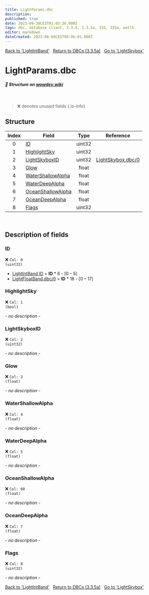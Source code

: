 ```yaml
---
title: LightParams.dbc
description:
published: true
date: 2023-09-30CEST01:03:36.000Z
tags: dbc, database client, 3.3.5, 3.3.5a, 335, 335a, wotlk
editor: markdown
dateCreated: 2023-08-09CEST00:06:01.000Z
---
```

<a href="https://trinitycore.info/files/DBC/335/lightintband" class="mt-5 v-btn v-btn--depressed v-btn--flat v-btn--outlined theme--light v-size--default darkblue--text text--lighten-3"><span class="v-btn__content"><i aria-hidden="true" class="v-icon notranslate v-icon--left mdi mdi-arrow-left theme--light"></i><span>Back to 'LightIntBand'</span></span></a>&nbsp;&nbsp;&nbsp;<a href="https://trinitycore.info/files/DBC/335/DBC" class="mt-5 v-btn v-btn--depressed v-btn--flat v-btn--outlined theme--light v-size--default darkblue--text text--lighten-3"><span class="v-btn__content"><i aria-hidden="true" class="v-icon notranslate v-icon--left mdi mdi-home-outline theme--light"></i><span>Return to DBCs (3.3.5a)</span></span></a>&nbsp;&nbsp;&nbsp;<a href="https://trinitycore.info/files/DBC/335/lightskybox" class="mt-5 v-btn v-btn--depressed v-btn--flat v-btn--outlined theme--light v-size--default darkblue--text text--lighten-3"><span class="v-btn__content"><span>Go to 'LightSkybox'</span><i aria-hidden="true" class="v-icon notranslate v-icon--right mdi mdi-arrow-right theme--light"></i></span></a>

# LightParams.dbc
##### :pencil: Structure on [wowdev.wiki](https://wowdev.wiki/DB/LightParams)
&nbsp;

> :x: denotes unused fields
{.is-info}


## Structure

| Index | Field | Type | Reference |
| :---: | --- | :---: | --- |
| 0 | [ID](#id-alt) | uint32 |  |
| 1 | [HighlightSky](#highlightsky) | uint32 |  |
| 2 | [LightSkyboxID](#lightskyboxid) | uint32 | [LightSkybox.dbc/0](/files/DBC/335/lightskybox#id-alt) |
| 3 | [Glow](#glow) | float |  |
| 4 | [WaterShallowAlpha](#watershallowalpha) | float |  |
| 5 | [WaterDeepAlpha](#waterdeepalpha) | float |  |
| 6 | [OceanShallowAlpha](#oceanshallowalpha) | float |  |
| 7 | [OceanDeepAlpha](#oceandeepalpha) | float |  |
| 8 | [Flags](#flags) | uint32 |  |
&nbsp;
## Description of fields

### ID <!-- {#id-alt} -->
:x: <code>Col: 0 (uint32)</code>

* [LightIntBand ID](/files/DBC/335/lightintband#id-alt) = **ID** \* 6 - [0 &ndash; 5]
* [LightFloatBand.dbc/0](/files/DBC/335/lightfloatband#id-alt) = **ID** \* 18 - [0 &ndash; 17]
&nbsp;

### HighlightSky
:x: <code>Col: 1 (bool)</code>

*- no description -*
&nbsp;

### LightSkyboxID
:x: <code>Col: 2 (uint32)</code>

*- no description -*
&nbsp;

### Glow
:x: <code>Col: 3 (float)</code>

*- no description -*
&nbsp;

### WaterShallowAlpha
:x: <code>Col: 4 (float)</code>

*- no description -*
&nbsp;

### WaterDeepAlpha
:x: <code>Col: 5 (float)</code>

*- no description -*
&nbsp;

### OceanShallowAlpha
:x: <code>Col: 60 (float)</code>

*- no description -*
&nbsp;

### OceanDeepAlpha
:x: <code>Col: 7 (float)</code>

*- no description -*
&nbsp;

### Flags
:x: <code>Col: 8 (uint32)</code>

*- no description -*
&nbsp;

<a href="https://trinitycore.info/files/DBC/335/lightintband" class="mt-5 v-btn v-btn--depressed v-btn--flat v-btn--outlined theme--light v-size--default darkblue--text text--lighten-3"><span class="v-btn__content"><i aria-hidden="true" class="v-icon notranslate v-icon--left mdi mdi-arrow-left theme--light"></i><span>Back to 'LightIntBand'</span></span></a>&nbsp;&nbsp;&nbsp;<a href="https://trinitycore.info/files/DBC/335/DBC" class="mt-5 v-btn v-btn--depressed v-btn--flat v-btn--outlined theme--light v-size--default darkblue--text text--lighten-3"><span class="v-btn__content"><i aria-hidden="true" class="v-icon notranslate v-icon--left mdi mdi-home-outline theme--light"></i><span>Return to DBCs (3.3.5a)</span></span></a>&nbsp;&nbsp;&nbsp;<a href="https://trinitycore.info/files/DBC/335/lightskybox" class="mt-5 v-btn v-btn--depressed v-btn--flat v-btn--outlined theme--light v-size--default darkblue--text text--lighten-3"><span class="v-btn__content"><span>Go to 'LightSkybox'</span><i aria-hidden="true" class="v-icon notranslate v-icon--right mdi mdi-arrow-right theme--light"></i></span></a>
